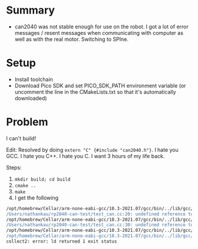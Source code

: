 # Summary
* can2040 was not stable enough for use on the robot. I got a lot of error messages / resent messages when communicating with computer as well as with the real motor. Switching to SPIne.

# Setup
* Install toolchain
* Download Pico SDK and set PICO_SDK_PATH environment variable (or uncomment the line in the CMakeLists.txt so that it's automatically downloaded)

# Problem
I can't build! 

Edit: Resolved by doing `extern "C" {#include "can2040.h"}`. I hate you GCC. I hate you C++. I hate you C. I want 3 hours of my life back.

Steps:
1. `mkdir build; cd build`
2. `cmake ..`
3. `make`
4. I get the following
```bash
/opt/homebrew/Cellar/arm-none-eabi-gcc/10.3-2021.07/gcc/bin/../lib/gcc/arm-none-eabi/10.3.1/../../../../arm-none-eabi/bin/ld: CMakeFiles/test_can.dir/test_can.cc.obj: in function `PIOx_IRQHandler()':
/Users/nathankau/rp2040-can-test/test_can.cc:20: undefined reference to `can2040_pio_irq_handler(can2040*)'
/opt/homebrew/Cellar/arm-none-eabi-gcc/10.3-2021.07/gcc/bin/../lib/gcc/arm-none-eabi/10.3.1/../../../../arm-none-eabi/bin/ld: CMakeFiles/test_can.dir/test_can.cc.obj: in function `canbus_setup()':
/Users/nathankau/rp2040-can-test/test_can.cc:30: undefined reference to `can2040_setup(can2040*, unsigned long)'
/opt/homebrew/Cellar/arm-none-eabi-gcc/10.3-2021.07/gcc/bin/../lib/gcc/arm-none-eabi/10.3.1/../../../../arm-none-eabi/bin/ld: /Users/nathankau/rp2040-can-test/test_can.cc:31: undefined reference to `can2040_callback_config(can2040*, void (*)(can2040*, unsigned long, can2040_msg*))'
/opt/homebrew/Cellar/arm-none-eabi-gcc/10.3-2021.07/gcc/bin/../lib/gcc/arm-none-eabi/10.3.1/../../../../arm-none-eabi/bin/ld: /Users/nathankau/rp2040-can-test/test_can.cc:39: undefined reference to `can2040_start(can2040*, unsigned long, unsigned long, unsigned long, unsigned long)'
collect2: error: ld returned 1 exit status
```
